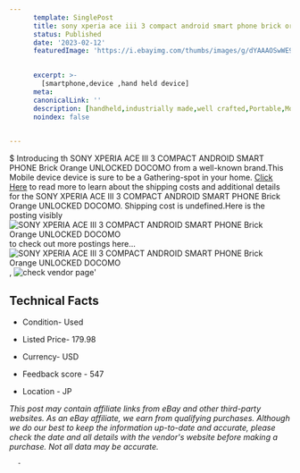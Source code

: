 ```yaml
---
      template: SinglePost
      title: sony xperia ace iii 3 compact android smart phone brick orange unlocked docomo
      status: Published
      date: '2023-02-12'
      featuredImage: 'https://i.ebayimg.com/thumbs/images/g/dYAAAOSwWE9j3Kpb/s-l225.jpg'
       

      excerpt: >-
        [smartphone,device ,hand held device]
      meta:
      canonicalLink: ''
      description: [handheld,industrially made,well crafted,Portable,Mobile,Compact,Convenient,Lightweight,Maneuverable,Man-portable,Miniature,Carriable,Hand-held,Light,Holdable,Transportable,Mobile device,Pocket-sized,On-the-go,Wireless,Cordless,Compact size,Convenient size, smartphone,device ,hand held device]
      noindex: false
      

---
```

$
      Introducing th SONY XPERIA ACE III 3 COMPACT ANDROID SMART PHONE Brick Orange UNLOCKED  DOCOMO from a well-known brand.This Mobile device device  is sure to be a Gathering-spot in your home. [Click Here](https://www.ebay.com/itm/374308558151?hash=item5726875547%3Ag%3AdYAAAOSwWE9j3Kpb&mkevt=1&mkcid=1&mkrid=711-53200-19255-0&campid=%253CePNCampaignId%253E&customid=%253CreferenceId%253E&toolid=10049) to read more to learn about the shipping costs and additional details for the SONY XPERIA ACE III 3 COMPACT ANDROID SMART PHONE Brick Orange UNLOCKED  DOCOMO. Shipping cost is undefined.Here is the posting visibly ![SONY XPERIA ACE III 3 COMPACT ANDROID SMART PHONE Brick Orange UNLOCKED  DOCOMO](https://i.ebayimg.com/thumbs/images/g/dYAAAOSwWE9j3Kpb/s-l225.jpg) to check out more postings here... ![SONY XPERIA ACE III 3 COMPACT ANDROID SMART PHONE Brick Orange UNLOCKED  DOCOMO](https://i.ebayimg.com/images/g/dYAAAOSwWE9j3Kpb/s-l1600.jpg), ![check vendor page](https://origin-galleryplus.ebayimg.com/ws/web/374308558151_2_0_1/225x225.jpg,https://origin-galleryplus.ebayimg.com/ws/web/374308558151_3_0_1/225x225.jpg,https://origin-galleryplus.ebayimg.com/ws/web/374308558151_4_0_1/225x225.jpg)'

      

 ## Technical Facts 



     
      

 - Condition- Used 


      

 - Listed Price- 179.98 


      

 - Currency- USD 


      

 - Feedback score - 547 


      

 - Location - JP 


      
      

 *_This post may contain affiliate links from eBay and other third-party websites. As an eBay affiliate, we earn from qualifying purchases. Although we do our best to keep the information up-to-date and accurate, please check the date and all details with the vendor's website before making a purchase. Not all data may be accurate._*




      -
